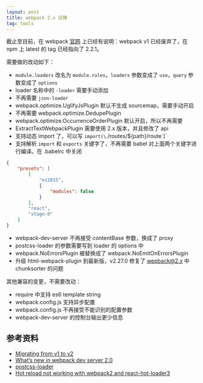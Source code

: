 ```yaml
---
layout: post
title: webpack 2.x 迁移
tag: tools
---
```


截止至目前，在 webpack [官网](http://webpack.github.io/docs/) 上已经有说明：webpack v1 已经废弃了，在 npm 上 latest 的 tag 已经指向了 2.2.1。

需要做的改动如下：

- `module.loaders` 改名为 `module.rules`，`loaders` 参数变成了 `use`，`query` 参数变成了 `options`
- loader 名称中的 `-loader` 需要手动添加
- 不再需要 `json-loader`
- webpack.optimize.UglifyJsPlugin 默认不生成 sourcemap，需要手动开启
- 不再需要 webpack.optimize.DedupePlugin
- webpack.optimize.OccurrenceOrderPlugin 默认开启，所以不再需要
- ExtractTextWebpackPlugin 需要使用 2.x 版本，并且修改了 api
- 支持动态 import 了，可以写 `import(\`./routes/${path}/route\`)`
- 支持解析 `import` 和 `exports` 关键字了，不再需要 babel 对上面两个关键字进行编译。在 .babelrc 中关闭
```json
{
    "presets": [
        [
            "es2015",
            {
                "modules": false
            }
        ],
        "react",
        "stage-0"
    ]
}
```
- webpack-dev-server 不再接受 contentBase 参数，换成了 proxy
- postcss-loader 的参数需要写到 loader 的 options 中
- webpack.NoErrorsPlugin 被替换成了 webpack.NoEmitOnErrorsPlugin
- 升级 html-webpack-plugin 到最新版，v2.27.0 修复了 wepback@2.x 中 chunksorter 的问题

其他兼容的变更，不需要改动：

- require 中支持 es6 template string
- webpack.config.js 支持异步配置
- webpack.config.js 不再接受不能识别的配置参数
- webpack-dev-server 的控制台输出更少信息

## 参考资料

- [Migrating from v1 to v2](https://webpack.js.org/guides/migrating/)
- [What’s new in webpack dev server 2.0](https://medium.com/webpack/whats-new-in-webpack-dev-server-2-0-a66848c3679#.tmf07opox)
- [postcss-loader](https://github.com/postcss/postcss-loader)
- [Hot reload not working with webpack2 and react-hot-loader3](https://github.com/gaearon/react-hot-loader/issues/354)
